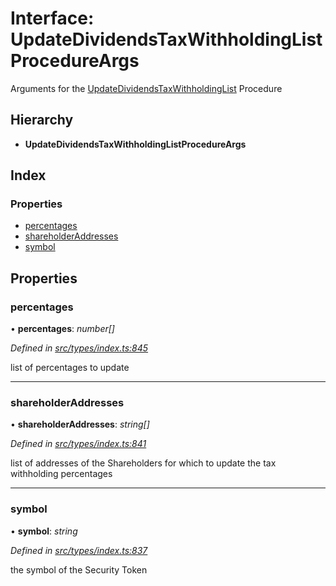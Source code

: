 # Interface: UpdateDividendsTaxWithholdingListProcedureArgs

Arguments for the [UpdateDividendsTaxWithholdingList](../enums/_types_index_.proceduretype.md#updatedividendstaxwithholdinglist) Procedure

## Hierarchy

* **UpdateDividendsTaxWithholdingListProcedureArgs**

## Index

### Properties

* [percentages](_types_index_.updatedividendstaxwithholdinglistprocedureargs.md#percentages)
* [shareholderAddresses](_types_index_.updatedividendstaxwithholdinglistprocedureargs.md#shareholderaddresses)
* [symbol](_types_index_.updatedividendstaxwithholdinglistprocedureargs.md#symbol)

## Properties

###  percentages

• **percentages**: *number[]*

*Defined in [src/types/index.ts:845](https://github.com/PolymathNetwork/polymath-sdk/blob/454d285/src/types/index.ts#L845)*

list of percentages to update

___

###  shareholderAddresses

• **shareholderAddresses**: *string[]*

*Defined in [src/types/index.ts:841](https://github.com/PolymathNetwork/polymath-sdk/blob/454d285/src/types/index.ts#L841)*

list of addresses of the Shareholders for which to update the tax withholding percentages

___

###  symbol

• **symbol**: *string*

*Defined in [src/types/index.ts:837](https://github.com/PolymathNetwork/polymath-sdk/blob/454d285/src/types/index.ts#L837)*

the symbol of the Security Token
